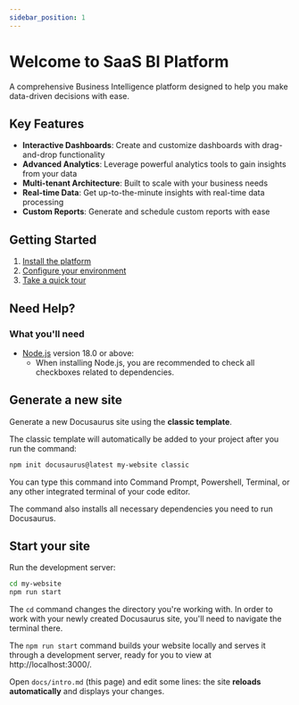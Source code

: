 ```yaml
---
sidebar_position: 1
---
```


# Welcome to SaaS BI Platform

A comprehensive Business Intelligence platform designed to help you make data-driven decisions with ease.

## Key Features

- **Interactive Dashboards**: Create and customize dashboards with drag-and-drop functionality
- **Advanced Analytics**: Leverage powerful analytics tools to gain insights from your data
- **Multi-tenant Architecture**: Built to scale with your business needs
- **Real-time Data**: Get up-to-the-minute insights with real-time data processing
- **Custom Reports**: Generate and schedule custom reports with ease

## Getting Started

1. [Install the platform](/docs/getting-started/installation)
2. [Configure your environment](/docs/getting-started/configuration)
3. [Take a quick tour](/docs/getting-started/quickstart)

## Need Help?

### What you'll need

- [Node.js](https://nodejs.org/en/download/) version 18.0 or above:
  - When installing Node.js, you are recommended to check all checkboxes related to dependencies.

## Generate a new site

Generate a new Docusaurus site using the **classic template**.

The classic template will automatically be added to your project after you run the command:

```bash
npm init docusaurus@latest my-website classic
```

You can type this command into Command Prompt, Powershell, Terminal, or any other integrated terminal of your code editor.

The command also installs all necessary dependencies you need to run Docusaurus.

## Start your site

Run the development server:

```bash
cd my-website
npm run start
```

The `cd` command changes the directory you're working with. In order to work with your newly created Docusaurus site, you'll need to navigate the terminal there.

The `npm run start` command builds your website locally and serves it through a development server, ready for you to view at http://localhost:3000/.

Open `docs/intro.md` (this page) and edit some lines: the site **reloads automatically** and displays your changes.
